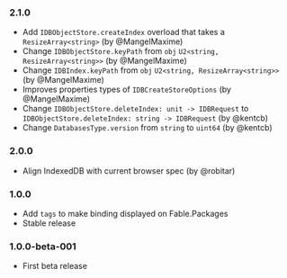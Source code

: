### 2.1.0

* Add `IDBObjectStore.createIndex` overload that takes a `ResizeArray<string>` (by @MangelMaxime)
* Change `IDBObjectStore.keyPath` from `obj` `U2<string, ResizeArray<string>>` (by @MangelMaxime)
* Change `IDBIndex.keyPath` from `obj` `U2<string, ResizeArray<string>>` (by @MangelMaxime)
* Improves properties types of `IDBCreateStoreOptions` (by @MangelMaxime)
* Change `IDBObjectStore.deleteIndex: unit -> IDBRequest` to `IDBObjectStore.deleteIndex: string -> IDBRequest` (by @kentcb)
* Change `DatabasesType.version` from `string` to `uint64` (by @kentcb)

### 2.0.0 

* Align IndexedDB with current browser spec (by @robitar)

### 1.0.0 

* Add `tags` to make binding displayed on Fable.Packages
* Stable release

### 1.0.0-beta-001

* First beta release 
